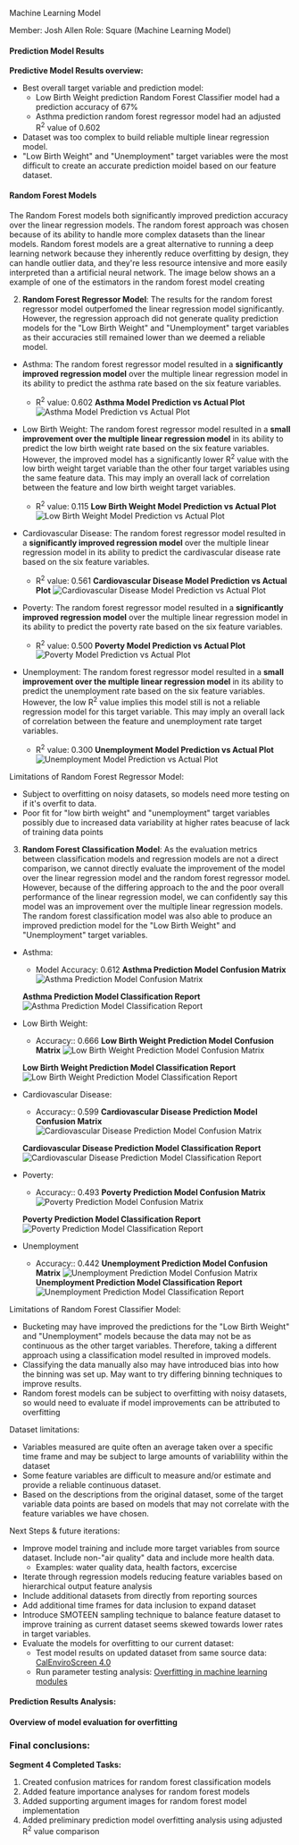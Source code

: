 Machine Learning Model

Member: Josh Allen
Role: Square (Machine Learning Model)

#### Prediction Model Results
**Predictive Model Results overview:**
- Best overall target variable and prediction model:
    - Low Birth Weight prediction Random Forest Classifier model had a prediction accuracy of 67%
    - Asthma prediction random forest regressor model had an adjusted R<sup>2</sup> value of 0.602
- Dataset was too complex to build reliable multiple linear regression model.
- "Low Birth Weight" and "Unemployment" target variables were the most difficult to create an accurate prediction moidel based on our feature dataset.

#### Random Forest Models
The Random Forest models both significantly improved prediction accuracy over the linear regression models. The random forest approach was chosen because of its ability to handle more complex datasets than the linear models. Random forest models are a great alternative to running a deep learning network because they inherently reduce overfitting by design, they can handle outlier data, and they're less resource intensive and more easily interpreted than a artificial neural network. The image below shows an a example of one of the estimators in the random forest model creating

2. **Random Forest Regressor Model**:
The results for the random forest regressor model outperfomed the linear regression model significantly. However, the regression approach did not generate quality prediction models for the "Low Birth Weight" and "Unemployment" target variables as their accuracies still remained lower than we deemed a reliable model.

- Asthma: The random forest regressor model resulted in a **significantly improved regression model** over the multiple linear regression model in its ability to predict the asthma rate based on the six feature variables.
    - R<sup>2</sup> value: 0.602
    **Asthma Model Prediction vs Actual Plot**
    ![Asthma Model Prediction vs Actual Plot](https://github.com/joshuanallen/Air_Quality_Prediction/blob/cc3d1b52f330b69adc2a88755d87540a8b48d8f6/images/Random_Forest_Regressor_models/rfr_asthma_prediction_plot.png)

- Low Birth Weight: The random forest regressor model resulted in a **small improvement over the multiple linear regression model** in its ability to predict the low birth weight rate based on the six feature variables. However, the improved model has a significantly lower R<sup>2</sup> value with the low birth weight target variable than the other four target variables using the same feature data. This may imply an overall lack of correlation between the feature and low birth weight target variables.
    - R<sup>2</sup> value: 0.115
    **Low Birth Weight Model Prediction vs Actual Plot**
    ![Low Birth Weight Model Prediction vs Actual Plot](https://github.com/joshuanallen/Air_Quality_Prediction/blob/cc3d1b52f330b69adc2a88755d87540a8b48d8f6/images/Random_Forest_Regressor_models/rfr_lbw_prediction_plot.png)

- Cardiovascular Disease: The random forest regressor model resulted in a **significantly improved regression model** over the multiple linear regression model in its ability to predict the cardivascular disease rate based on the six feature variables.
    - R<sup>2</sup> value: 0.561
    **Cardiovascular Disease Model Prediction vs Actual Plot**
    ![Cardiovascular Disease Model Prediction vs Actual Plot](https://github.com/joshuanallen/Air_Quality_Prediction/blob/cc3d1b52f330b69adc2a88755d87540a8b48d8f6/images/Random_Forest_Regressor_models/rfr_cvd_prediction_plot.png)

- Poverty: The random forest regressor model resulted in a **significantly improved regression model** over the multiple linear regression model in its ability to predict the poverty rate based on the six feature variables.
    - R<sup>2</sup> value: 0.500
    **Poverty Model Prediction vs Actual Plot**
    ![Poverty Model Prediction vs Actual Plot](https://github.com/joshuanallen/Air_Quality_Prediction/blob/cc3d1b52f330b69adc2a88755d87540a8b48d8f6/images/Random_Forest_Regressor_models/rfr_poverty_prediction_plot.png)

- Unemployment: The random forest regressor model resulted in a **small improvement over the multiple linear regression model** in its ability to predict the unemployment rate based on the six feature variables. However, the low R<sup>2</sup> value implies this model still is not a reliable regression model for this target variable. This may imply an overall lack of correlation between the feature and unemployment rate target variables.
    - R<sup>2</sup> value: 0.300
    **Unemployment Model Prediction vs Actual Plot**
    ![Unemployment Model Prediction vs Actual Plot](https://github.com/joshuanallen/Air_Quality_Prediction/blob/cc3d1b52f330b69adc2a88755d87540a8b48d8f6/images/Random_Forest_Regressor_models/rfr_ue_prediction_plot.png)


Limitations of Random Forest Regressor Model:
- Subject to overfitting on noisy datasets, so models need more testing on if it's overfit to data.
- Poor fit for "low birth weight" and "unemployment" target variables possibly due to increased data variability at higher rates beacuse of lack of training data points

3. **Random Forest Classification Model**:
As the evaluation metrics between classification models and regression models are not a direct comparison, we cannot directly evaluate the improvement of the model over the linear regression model and the random forest regressor model. However, because of the differing approach to the and the poor overall performance of the linear regression model, we can confidently say this model was an improvement over the multiple linear regression models. The random forest classification model was also able to produce an improved prediction model for the "Low Birth Weight" and "Unemployment" target variables.

- Asthma: 
    - Model Accuracy: 0.612
    **Asthma Prediction Model Confusion Matrix**
    ![Asthma Prediction Model Confusion Matrix](https://github.com/joshuanallen/Air_Quality_Prediction/blob/cc3d1b52f330b69adc2a88755d87540a8b48d8f6/images/Random_Forest_Classification_models/rfc_asthma_confusion_matrix.png)

    **Asthma Prediction Model Classification Report**
    ![Asthma Prediction Model Classification Report](https://github.com/joshuanallen/Air_Quality_Prediction/blob/cc3d1b52f330b69adc2a88755d87540a8b48d8f6/images/Random_Forest_Classification_models/rfc_asthma_classifcation_report.png)

- Low Birth Weight: 
    - Accuracy:: 0.666
    **Low Birth Weight Prediction Model Confusion Matrix**
    ![Low Birth Weight Prediction Model Confusion Matrix](https://github.com/joshuanallen/Air_Quality_Prediction/blob/cc3d1b52f330b69adc2a88755d87540a8b48d8f6/images/Random_Forest_Classification_models/rfc_lbw_confusion_matrix.png)
    
    **Low Birth Weight Prediction Model Classification Report**
    ![Low Birth Weight Prediction Model Classification Report](https://github.com/joshuanallen/Air_Quality_Prediction/blob/cc3d1b52f330b69adc2a88755d87540a8b48d8f6/images/Random_Forest_Classification_models/rfc_lbw_classification_report.png)

- Cardiovascular Disease:
    - Accuracy:: 0.599
    **Cardiovascular Disease Prediction Model Confusion Matrix**
    ![Cardiovascular Disease Prediction Model Confusion Matrix](https://github.com/joshuanallen/Air_Quality_Prediction/blob/cc3d1b52f330b69adc2a88755d87540a8b48d8f6/images/Random_Forest_Classification_models/rfc_cvd_confusion_matrix.png)
    
    **Cardiovascular Disease Prediction Model Classification Report**
    ![Cardiovascular Disease Prediction Model Classification Report](https://github.com/joshuanallen/Air_Quality_Prediction/blob/cc3d1b52f330b69adc2a88755d87540a8b48d8f6/images/Random_Forest_Classification_models/rfc_cvd_classification_report.png)

- Poverty:
    - Accuracy:: 0.493
    **Poverty Prediction Model Confusion Matrix**
    ![Poverty Prediction Model Confusion Matrix](https://github.com/joshuanallen/Air_Quality_Prediction/blob/cc3d1b52f330b69adc2a88755d87540a8b48d8f6/images/Random_Forest_Classification_models/rfc_poverty_confusion_matrix.png)
    
    **Poverty Prediction Model Classification Report**
    ![Poverty Prediction Model Classification Report](https://github.com/joshuanallen/Air_Quality_Prediction/blob/cc3d1b52f330b69adc2a88755d87540a8b48d8f6/images/Random_Forest_Classification_models/rfc_poverty_classification_report.png)


- Unemployment
    - Accuracy:: 0.442
    **Unemployment Prediction Model Confusion Matrix**
    ![Unemployment Prediction Model Confusion Matrix](https://github.com/joshuanallen/Air_Quality_Prediction/blob/cc3d1b52f330b69adc2a88755d87540a8b48d8f6/images/Random_Forest_Classification_models/rfc_ue_confusion_matrix.png)
    **Unemployment Prediction Model Classification Report**
    ![Unemployment Prediction Model Classification Report](https://github.com/joshuanallen/Air_Quality_Prediction/blob/cc3d1b52f330b69adc2a88755d87540a8b48d8f6/images/Random_Forest_Classification_models/rfc_ue_classification_report.png)


Limitations of Random Forest Classifier Model:
- Bucketing may have improved the predictions for the "Low Birth Weight" and "Unemployment" models because the data may not be as continuous as the other target variables. Therefore, taking a different approach using a classification model resulted in improved models. 
- Classifying the data manually also may have introduced bias into how the binning was set up. May want to try differing binning techniques to improve results. 
- Random forest models can be subject to overfitting with noisy datasets, so would need to evaluate if model improvements can be attributed to overfitting

Dataset limitations:
- Variables measured are quite often an average taken over a specific time frame and may be subject to large amounts of variablility within the dataset
- Some feature variables are difficult to measure and/or estimate and provide a reliable continuous dataset.
- Based on the descriptions from the original dataset, some of the target variable data points are based on models that may not correlate with the feature variables we have chosen.  

Next Steps & future iterations:
- Improve model training and include more target variables from source dataset. Include non-"air quality" data and include more health data.
    - Examples: water quality data, health factors, excercise
- Iterate through regression models reducing feature variables based on hierarchical output feature analysis
- Include additional datasets from directly from reporting sources
- Add additional time frames for data inclusion to expand dataset
- Introduce SMOTEEN sampling technique to balance feature dataset to improve training as current dataset seems skewed towards lower rates in target variables.
- Evaluate the models for overfitting to our current dataset: 
    - Test model results on updated dataset from same source data: [CalEnviroScreen 4.0](https://calenviroscreen-oehha.hub.arcgis.com/#Data)
    - Run parameter testing analysis: [Overfitting in machine learning modules](https://machinelearningmastery.com/overfitting-machine-learning-models/)

#### Prediction Results Analysis:

#### Overview of model evaluation for overfitting





### Final conclusions:



**Segment 4 Completed Tasks:**
1. Created confusion matrices for random forest classification models
2. Added feature importance analyses for random forest models
3. Added supporting argument images for random forest model implementation
4. Added preliminary prediction model overfitting analysis using adjusted R<sup>2</sup> value comparison